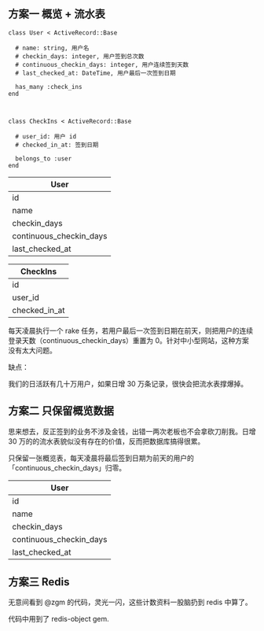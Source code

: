 

## 方案一  概览 + 流水表

    class User < ActiveRecord::Base

      # name: string, 用户名
      # checkin_days: integer, 用户签到总次数
      # continuous_checkin_days: integer, 用户连续签到天数
      # last_checked_at: DateTime, 用户最后一次签到日期

      has_many :check_ins
    end



    class CheckIns < ActiveRecord::Base

      # user_id: 用户 id
      # checked_in_at: 签到日期

      belongs_to :user
    end



| User                    | 
| ----------------------- | 
| id                      |
| name                    | 
| checkin_days            | 
| continuous_checkin_days |
| last_checked_at         | 


| CheckIns        | 
| --------------- | 
| id              | 
| user_id         | 
| checked_in_at   | 


每天凌晨执行一个 rake 任务，若用户最后一次签到日期在前天，则把用户的连续登录天数（continuous_checkin_days）重置为 0。针对中小型网站，这种方案没有太大问题。

缺点：

我们的日活跃有几十万用户，如果日增 30 万条记录，很快会把流水表撑爆掉。


## 方案二  只保留概览数据

思来想去，反正签到的业务不涉及金钱，出错一两次老板也不会拿砍刀削我。日增 30 万的的流水表貌似没有存在的价值，反而把数据库搞得很累。

只保留一张概览表，每天凌晨将最后签到日期为前天的用户的 「continuous_checkin_days」归零。


| User                    | 
| ----------------------- | 
| id                      |
| name                    | 
| checkin_days            | 
| continuous_checkin_days |
| last_checked_at         | 



## 方案三 Redis 

无意间看到 @zgm 的代码，灵光一闪，这些计数资料一股脑扔到 redis 中算了。

代码中用到了 redis-object gem.





